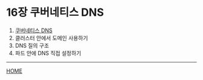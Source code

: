 # 16장 쿠버네티스 DNS

1. [쿠버네티스 DNS](./01.md)
2. 클러스터 안에서 도메인 사용하기
3. DNS 질의 구조
4. 파드 안에 DNS 직접 설정하기

-----
[HOME](../README.md)
